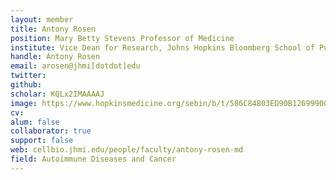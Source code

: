 ```yaml
---
layout: member
title: Antony Rosen
position: Mary Betty Stevens Professor of Medicine
institute: Vice Dean for Research, Johns Hopkins Bloomberg School of Public Health
handle: Antony Rosen
email: arosen@jhmi[dotdot]edu
twitter: 
github: 
scholar: KQLx2IMAAAAJ
image: https://www.hopkinsmedicine.org/sebin/b/t/586C84803ED90B12699900F893D78179.jpg
cv: 
alum: false
collaborator: true
support: false                                  
web: cellbio.jhmi.edu/people/faculty/antony-rosen-md
field: Autoimmune Diseases and Cancer
---
```


